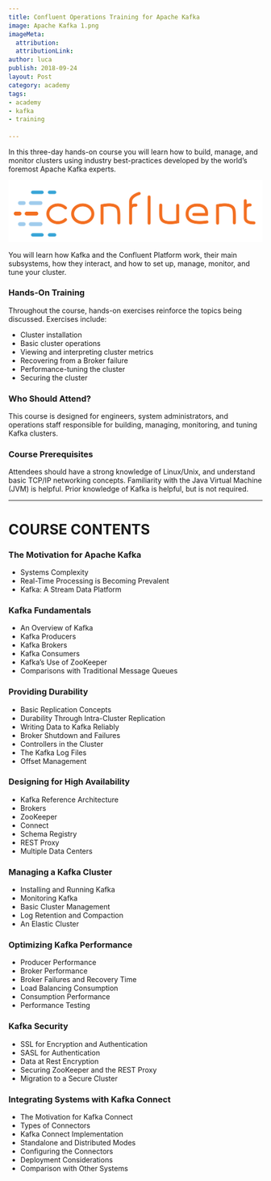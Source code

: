 ```yaml
---
title: Confluent Operations Training for Apache Kafka
image: Apache Kafka 1.png
imageMeta:
  attribution: 
  attributionLink: 
author: luca
publish: 2018-09-24
layout: Post
category: academy
tags:
- academy
- kafka
- training

---
```

In this three-day hands-on course you will learn how to build, manage, and monitor clusters using industry best-practices developed by the world’s foremost Apache Kafka experts. <!-- more -->

![/img/confluent_logo.png](/img/confluent_logo.png)

You will learn how Kafka and the Confluent Platform work, their main subsystems, how they interact, and how to set up, manage, monitor, and tune your cluster.

### Hands-On Training
Throughout the course, hands-on exercises reinforce the topics being discussed. Exercises include: 

* Cluster installation
* Basic cluster operations
* Viewing and interpreting cluster metrics
* Recovering from a Broker failure
* Performance-tuning the cluster
* Securing the cluster

### Who Should Attend?
This course is designed for engineers, system administrators, and operations staff responsible for building, managing, monitoring, and tuning Kafka clusters.

### Course Prerequisites
Attendees should have a strong knowledge of Linux/Unix, and understand basic TCP/IP networking concepts. Familiarity with the Java Virtual Machine (JVM) is helpful. Prior knowledge of Kafka is helpful, but is not required.

---

# COURSE CONTENTS

### The Motivation for Apache Kafka 
* Systems Complexity
* Real-Time Processing is Becoming Prevalent
* Kafka: A Stream Data Platform

### Kafka Fundamentals 
* An Overview of Kafka
* Kafka Producers
* Kafka Brokers
* Kafka Consumers
* Kafka’s Use of ZooKeeper
* Comparisons with Traditional Message Queues

### Providing Durability 
* Basic Replication Concepts
* Durability Through Intra-Cluster Replication
* Writing Data to Kafka Reliably
* Broker Shutdown and Failures
* Controllers in the Cluster
* The Kafka Log Files
* Offset Management

### Designing for High Availability 
* Kafka Reference Architecture 
* Brokers
* ZooKeeper
* Connect 
* Schema Registry
* REST Proxy
* Multiple Data Centers

### Managing a Kafka Cluster 
* Installing and Running Kafka
* Monitoring Kafka
* Basic Cluster Management
* Log Retention and Compaction
* An Elastic Cluster

### Optimizing Kafka Performance 
* Producer Performance
* Broker Performance
* Broker Failures and Recovery Time 
* Load Balancing Consumption
* Consumption Performance
* Performance Testing

### Kafka Security 
* SSL for Encryption and Authentication
* SASL for Authentication
* Data at Rest Encryption
* Securing ZooKeeper and the REST Proxy
* Migration to a Secure Cluster

### Integrating Systems with Kafka Connect
* The Motivation for Kafka Connect 
* Types of Connectors
* Kafka Connect Implementation
* Standalone and Distributed Modes 
* Configuring the Connectors
* Deployment Considerations
* Comparison with Other Systems